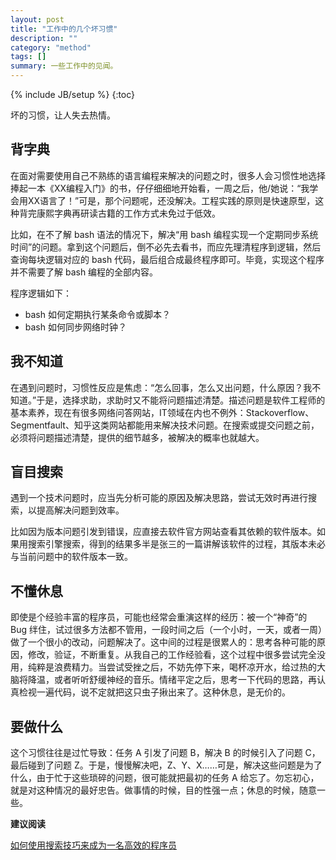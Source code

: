 ```yaml
---
layout: post
title: "工作中的几个坏习惯"
description: ""
category: "method"
tags: []
summary: 一些工作中的见闻。
---
```

{% include JB/setup %}
{:toc}

坏的习惯，让人失去热情。

## 背字典

在面对需要使用自己不熟练的语言编程来解决的问题之时，很多人会习惯性地选择捧起一本《XX编程入门》的书，仔仔细细地开始看，一周之后，他/她说：“我学会用XX语言了！”可是，那个问题呢，还没解决。工程实践的原则是快速原型，这种背完康熙字典再研读古籍的工作方式未免过于低效。

比如，在不了解 bash 语法的情况下，解决“用 bash 编程实现一个定期同步系统时间”的问题。拿到这个问题后，倒不必先去看书，而应先理清程序到逻辑，然后查询每块逻辑对应的 bash 代码，最后组合成最终程序即可。毕竟，实现这个程序并不需要了解 bash 编程的全部内容。

程序逻辑如下：

* bash 如何定期执行某条命令或脚本？
* bash 如何同步网络时钟？

## 我不知道

在遇到问题时，习惯性反应是焦虑：“怎么回事，怎么又出问题，什么原因？我不知道。”于是，选择求助，求助时又不能将问题描述清楚。描述问题是软件工程师的基本素养，现在有很多网络问答网站，IT领域在内也不例外：Stackoverflow、Segmentfault、知乎这类网站都能用来解决技术问题。在搜索或提交问题之前，必须将问题描述清楚，提供的细节越多，被解决的概率也就越大。

## 盲目搜索

遇到一个技术问题时，应当先分析可能的原因及解决思路，尝试无效时再进行搜索，以提高解决问题到效率。

比如因为版本问题引发到错误，应直接去软件官方网站查看其依赖的软件版本。如果用搜索引擎搜索，得到的结果多半是张三的一篇讲解该软件的过程，其版本未必与当前问题中的软件版本一致。

## 不懂休息

即使是个经验丰富的程序员，可能也经常会重演这样的经历：被一个“神奇”的 Bug 绊住，试过很多方法都不管用，一段时间之后（一个小时，一天，或者一周）做了一个很小的改动，问题解决了。这中间的过程是很累人的：思考各种可能的原因，修改，验证，不断重复。从我自己的工作经验看，这个过程中很多尝试完全没用，纯粹是浪费精力。当尝试受挫之后，不妨先停下来，喝杯凉开水，给过热的大脑将降温，或者听听舒缓神经的音乐。情绪平定之后，思考一下代码的思路，再认真检视一遍代码，说不定就把这只虫子揪出来了。这种休息，是无价的。

## 要做什么

这个习惯往往是过忙导致：任务 A 引发了问题 B，解决 B 的时候引入了问题 C，最后碰到了问题 Z。于是，慢慢解决吧，Z、Y、X……可是，解决这些问题是为了什么，由于忙于这些琐碎的问题，很可能就把最初的任务 A 给忘了。勿忘初心，就是对这种情况的最好忠告。做事情的时候，目的性强一点；休息的时候，随意一些。

**建议阅读**

[如何使用搜索技巧来成为一名高效的程序员](http://www.cnbeta.com/articles/129025.htm)
